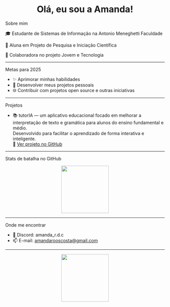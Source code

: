 <h1 align="center"> Olá, eu sou a Amanda! </h1>


Sobre mim

🎓 Estudante de Sistemas de Informação na Antonio Meneghetti Faculdade  

🔬 Aluna em Projeto de Pesquisa e Iniciação Científica 

🤝 Colaboradora no projeto Jovem e Tecnologia 

---

Metas para 2025

- ✨ Aprimorar minhas habilidades
- 📲 Desenvolver meus projetos pessoais
- 🌐 Contribuir com projetos open source e outras iniciativas

---

Projetos

- 📚 tutorIA — um aplicativo educacional focado em melhorar a interpretação de texto e gramática para alunos do ensino fundamental e médio.  
  Desenvolvido para facilitar o aprendizado de forma interativa e inteligente.  
  🔗 [Ver projeto no GitHub](https://github.com/006amanda/tutoria)

---

Stats de batalha no GitHub

<div align="center">
  <img src="https://github-readme-stats.vercel.app/api?username=006amanda&show_icons=true&theme=tokyonight" height="150"/>
</div>

---

Onde me encontrar

- 💬 Discord: amanda_r.d.c  
- 📫 E-mail: amandarooscosta@gmail.com

---

<p align="center">
  <img src="https://media.giphy.com/media/L1R1tvI9svkIWwpVYr/giphy.gif" width="150"/>
</p>
